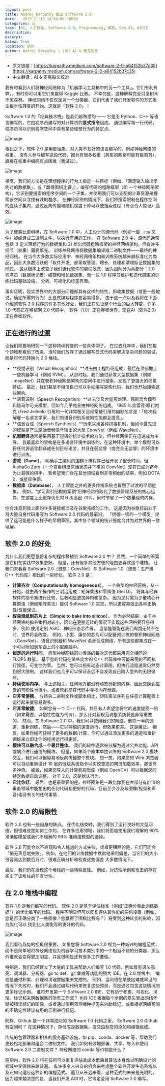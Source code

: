 ```yaml
---
layout: post
title: Andrej Karpathy 提出 Software 2.0
date:   2017-11-15 14:54:00 +0800
categories: ai
tags: [AI, 人工智能, Software 2.0, Programming, 编程, Gen-AI, AIGC]
description: 
excerpt: 
katex: True
location: 杭州
author: Andrej Karpathy | [译] AI & 麦克船长
---
```


* 原文链接：[https://karpathy.medium.com/software-2-0-a64152b37c35](https://karpathy.medium.com/software-2-0-a64152b37c35)
* 中文翻译：AI & 麦克船长校对

我有时看到人们将神经网络称为「机器学习工具箱中的另一个工具」。它们有利有弊，，有时你可以用它们来赢得 Kaggle 比赛。 不幸的是，这种解释完全只见树木不见森林。 神经网络不仅仅是另一个分类器，它们代表了我们开发软件的方式发生根本性转变的开始。这就是「软件 2.0」！

Software 1.0 的「经典技术栈」是我们都熟悉的 —— 它是用 Python、C++ 等语言编写的。它由程序员编写的对计算机的**显式指令**组成。 通过编写每一行代码，程序员可以识别程序空间中具有某些理想行为的特定点。

![image](/img/src/2017/2017-11-15-software-2dot0-1.jpg)

相比之下，软件 2.0 是用更抽象、对人类不友好的语言编写的，例如神经网络的权重。 没有人参与编写这段代码，因为有很多权重（典型的网络可能有数百万），直接在权重中编码有点困难（我试过）。

![image](/img/src/2017/2017-11-15-software-2dot0-2.jpg)

相反，我们的方法是在理想程序的行为上指定一些目标（例如，「满足输入输出示例对的数据集」，或「赢得围棋比赛」），编写代码的粗略框架（即 一个神经网络架构），它识别要搜索的程序空间的一个子集，并使用我们可以支配的计算资源来搜索该空间以寻找有效的程序。 在神经网络的情况下，我们将搜索限制在程序空间的连续子集内，通过反向传播和随机梯度下降可以使搜索过程（有点令人惊讶）高效。

![image](/img/src/2017/2017-11-15-software-2dot0-3.jpg)

为了使类比更明确，在 Software 1.0 中，人工设计的源代码（例如一些 `.cpp` 文件）被编译成二进制文件，以执行有用的工作。 在 Software 2.0 中，源代码通常包括 1) 定义理想行为的数据集和 2) 给出代码粗略框架的神经网络架构，但有许多细节（权重）需要填充。 训练神经网络将数据集编译成二进制文件——最终的神经网络。 在当今大多数实际应用中，神经网络架构和训练系统越来越标准化为商品，因此大多数活跃的「软件开发」都采取管理、增长、处理和清理标记数据集的形式。 这从根本上改变了我们迭代软件的编程范式，因为团队分为两部分：2.0 程序员（数据标记者）编辑和增长数据集，而一些 1.0 程序员维护和迭代周围的训练代码基础设施， 分析、可视化和标签界面。

事实证明，现实世界中的大部分问题都具有这样的特性，即收集数据（或更一般地说，确定所需的行为）比显式编写程序要容易得多。 由于这一点以及我将在下面介绍的软件 2.0 程序的许多其他好处，我们正在见证整个行业的巨大转变，许多 1.0 代码正在移植到 2.0 代码中。 软件（1.0）正在吞噬世界，现在AI（软件2.0）正在吞噬软件。

## 正在进行的过渡

让我们简要地研究一下这种持续转变的一些具体例子。 在过去几年中，我们在每个领域都看到了改进，当时我们放弃了通过编写显式代码来解决复杂问题的尝试，而是将代码转换为 2.0 堆栈。

* **视觉识别（Visual Recognition）**过去由工程特征组成，最后在顶部撒上一些机器学习（例如 SVM）。 从那时起，我们通过获取大型数据集（例如 ImageNet）并在卷积神经网络架构的空间中进行搜索，发现了更强大的视觉特征。 最近，我们甚至不相信自己可以手动编写架构代码，我们也开始搜索这些架构。
* **语音识别（Speech Recognition）**过去涉及大量预处理、高斯混合模型和隐马尔可夫模型，但如今几乎完全由神经网络组成。 1985 年弗雷德·耶利内克 (Fred Jelinek) 引用的一句非常相关且经常被引用的幽默名言是：「每次我解雇一名语言学家，我们的语音识别系统的性能都会提高」。
* **语音合成（Speech Synthesis）**历来采用各种拼接机制，但如今最先进的模型是产生原始音频信号输出的大型 ConvNet（例如 WaveNet）。
* **机器翻译**通常是采用基于短语的统计技术的方法，但神经网络正在迅速成为主导。 我最喜欢的架构是在多语言环境中训练的，在这种环境中，单个模型可以将任何源语言翻译成任何目标语言，并且在弱监督（或完全无监督）的环境中进行训练。
* **游戏（Game）**。 明确手工编码的围棋下棋程序已经开发了很长时间，但 AlphaGo Zero（一个查看棋盘原始状态并下棋的 ConvNet）现在已成为迄今为止最强的棋手。 我希望我们会在其他领域看到非常相似的结果，例如 DOTA 2，或星际争霸。
* **数据库（Database）**。 人工智能之外的更多传统系统也看到了过渡的早期迹象。 例如，“学习索引结构的案例”用神经网络取代了数据管理系统的核心组件，在速度上比缓存优化的 B 树高出 70%，同时节省了一个数量级的内存。

你会注意到我上面的许多链接都涉及在谷歌完成的工作。 这是因为谷歌目前处于将大量自身代码重写为 Software 2.0 代码的最前沿。 「统御一切的一个模型」提供了这可能是什么样子的早期草图，其中各个领域的统计强度合并为对世界的一致理解。

## 软件 2.0 的好处

为什么我们更愿意将复杂的程序移植到 Software 2.0 中？ 显然，一个简单的答案是它们在实践中效果更好。 但是，还有很多其他方便的理由更喜欢这个堆栈。 让我们来看看 Software 2.0（想想：ConvNet）与 Software 1.0（想想：生产级 C++ 代码库）相比的一些好处。 软件 2.0 是：

* **计算齐次（Computationally homogeneous）**。 一个典型的神经网络，从一开始，就由两个操作的三明治组成：矩阵乘法和零阈值 (ReLU)。 将其与经典软件的指令集进行比较，后者明显更加异构和复杂。 因为您只需为少量核心计算原语（例如矩阵乘法）提供 Software 1.0 实现，所以更容易做出各种正确性/性能保证。
* **容易烧纸到芯片上（Simple to bake into silicon）**。 作为必然结果，由于神经网络的指令集相对较小，因此在更接近硅的情况下实现这些网络要容易得多，例如 使用定制 ASIC、神经形态芯片等。 当低能智能在我们周围无处不在时，世界将会改变。 例如，小型、廉价的芯片可以配备预训练的卷积神经网络（ConvNet）、语音识别器和 WaveNet 语音合成网络，所有这些都集成在一个可以附加到东西上的小型原脑中。
* **恒定的运行时间**。 典型神经网络前向传递的每次迭代都采用完全相同的 FLOPS 数量。 基于您的代码在某些庞大的 C++ 代码库中可能采用的不同执行路径，可变性为零。 当然，您可以拥有动态计算图，但执行流程通常仍然受到很大限制。 这样我们也几乎可以保证永远不会发现自己陷入意外的无限循环。
* **持续使用内存**。 与上述相关，任何地方都没有动态分配的内存，因此交换到磁盘的可能性也很小，或者您必须在代码中寻找内存泄漏。
* **它非常便携**。 与经典二进制文件或脚本相比，矩阵乘法序列在任意计算配置上运行起来要容易得多。
* **它非常敏捷**。 如果您有一个 C++ 代码，并且有人希望您将它的速度提高一倍（如果需要，以牺牲性能为代价），那么针对新规范调整系统将是非常重要的。 然而，在 Software 2.0 中，我们可以使用我们的网络，删除一半的通道，重新训练，然后——它以两倍的速度运行，但效果更差。 这是魔法。 相反，如果你碰巧获得了更多的数据/计算，你可以通过添加更多的通道和重新训练来立即让你的程序运行得更好。
* **模块可以融合成一个最佳整体**。 我们的软件通常被分解为通过公共功能、API 或端点进行通信的模块。 但是，如果两个原本单独训练的 Software 2.0 模块交互，我们可以很容易地反向传播整个模块。 想一想，如果您的 Web 浏览器可以自动重新设计 10 层的低级系统指令以实现更高的网页加载效率，那该有多神奇。 或者，如果您导入的计算机视觉库（例如 OpenCV）可以根据您的特定数据自动调整。 对于 2.0，这是默认行为。
* **它比你好**。 最后，也是最重要的是，神经网络是一段比你我在大部分有价值的垂直领域中能想出的任何代码都更好的代码，目前至少涉及与图像/视频和声音/语音有关的任何事情 .

## 软件 2.0 的局限性

软件 2.0 也有一些自身的缺点。 在优化结束时，我们得到了运行良好的大型网络，但很难说是如何工作的。 在许多应用领域，我们将面临使用我们理解的 90% 准确度模型或我们不理解的 99% 准确度模型的选择。

软件 2.0 可能会以不直观和令人尴尬的方式失败，或者更糟糕的是，它们可能会「悄无声息地失败」，例如，在他们的训练数据中默默地采用偏差，当它们的大小很容易达到数百万时，很难正确分析和检查这些偏差 大多数情况下。

最后，我们仍在发现这个堆栈的一些特殊属性。 例如，对抗性示例和攻击的存在突出了该堆栈的非直觉性。

## 在 2.0 堆栈中编程

软件 1.0 是我们编写的代码。 软件 2.0 是基于评估标准（例如“正确分类此训练数据”）的优化编写的代码。 程序不明显但可以反复评估其性能的任何设置（例如，您是否正确分类了一些图像？您赢得了围棋比赛吗？）将受到这种转变的影响，因为优化可以 找到比人类能写的更好的代码。

![image](/img/src/2017/2017-11-15-software-2dot0-4.jpg)

我们看待趋势的视角很重要。 如果您将 Software 2.0 视为一种新兴的编程范式，而不是简单地将神经网络视为机器学习技术类别中的一个相当不错的分类器，那么外推就会变得更加明显，并且很明显还有很多工作要做。

特别是，我们已经建立了大量的工具来帮助人们编写 1.0 代码，例如具有语法高亮、调试器、分析器、go to def、git 集成等功能的强大 IDE。在 2.0 堆栈中， 编程是通过积累、处理和清理数据集来完成的。 例如，当网络在某些困难或罕见的情况下失败时，我们不会通过编写代码来修复这些预测，而是通过包含这些情况的更多标记示例。 谁将开发第一个 Software 2.0 IDE，它有助于积累、可视化、清理、标记和采购数据集的所有工作流？ 也许 IDE 根据每个示例的损失冒出网络怀疑被错误标记的图像，或者通过使用预测播种标签来协助标记，或者根据网络预测的不确定性建议有用的示例进行标记。

同样，Github 是一个非常成功的 Software 1.0 代码之家。 Software 2.0 Github 有空间吗？ 在这种情况下，存储库是数据集，提交由标签的添加和编辑组成。

传统的包管理器和相关的服务基础设施，如 pip、conda、docker 等，帮助我们更轻松地部署和组合二进制文件。 我们如何有效地部署、共享、导入和使用 Software 2.0 二进制文件？ 神经网络的 conda 等价物是什么？

短期内，软件 2.0 将在任何可以重复评估且成本低廉且算法本身难以明确设计的领域中变得越来越普遍。 有许多令人兴奋的机会来考虑整个软件开发生态系统以及它如何适应这种新的编程范式。 而且从长远来看，这种范式的未来是光明的，因为越来越清楚的是，当我们开发 AGI 时，它肯定会用 Software 2.0 编写。